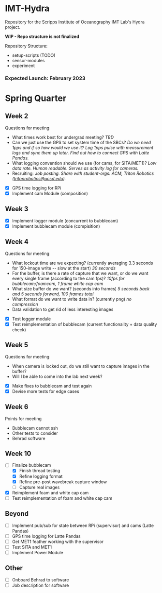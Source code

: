 # IMT-Hydra

Repository for the Scripps Institute of Oceanography IMT Lab's Hydra project.

**WIP - Repo structure is not finalized**

Repository Structure:

- setup-scripts (TODO)
- sensor-modules
- experiment

### Expected Launch: February 2023

# Spring Quarter

## Week 2

Questions for meeting

- What times work best for undergrad meeting? _TBD_
- Can we just use the GPS to set system time of the SBCs? _Do we need 1pps and if so how would we use it? Log 1pps pulse with measurement logs and sync them up later. Find out how to connect GPS with Latte Pandas._
- What logging convention should we use (for cams, for SITA/MET1)? _Low data rate. Human readable. Serves as activity log for cameras._
- Recruiting: _Job posting. Share with student-orgs: ACM, Triton Robotics (tritonrobotics@ucsd.edu)._

- [x] GPS time logging for RPi
- [x] Implement cam Module (composition)

## Week 3

- [x] Implement logger module (concurrent to bubblecam)
- [x] Implement bubblecam module (compisition)

## Week 4

Questions for meeting

- What lockout time are we expecting? (currently averaging 3.3 seconds for 150-image write -- slow at the start) _30 seconds_
- For the buffer, is there a rate of capture that we want, or do we want every single frame (according to the cam fps)? _10fps for bubblecam/foamcam, 1 frame white cap cam_
- What size buffer do we want? (seconds into frames) _5 seconds back and 5 seconds forward, 100 frames total_
- What format do we want to write data in? (currently png) _no compression_
- Data validation to get rid of less interesting images

- [x] Test logger module
- [x] Test reimplementation of bubblecam (current functionality + data quality check)

## Week 5

Questions for meeting

- When camera is locked out, do we still want to capture images in the buffer?
- Will I be able to come into the lab next week?

- [x] Make fixes to bubblecam and test again
- [x] Devise more tests for edge cases

## Week 6

Points for meeting

- Bubblecam cannot ssh
- Other tests to consider
- Behrad software

## Week 10
- [ ] Finalize bubblecam
  - [x] Finish thread testing
  - [X] Refine logging format
  - [X] Refine pre-post wavebreak capture window
  - [ ] Capture real images
- [X] Reimplement foam and white cap cam
- [ ] Test reimplementation of foam and white cap cam

## Beyond
- [ ] Implement pub/sub for state between RPi (supervisor) and cams (Latte Pandas)
- [ ] GPS time logging for Latte Pandas
- [ ] Get MET1 feather working with the supervisor
- [ ] Test SITA and MET1
- [ ] Implement Power Module

## Other
- [ ] Onboard Behrad to software
- [ ] Job description for software
